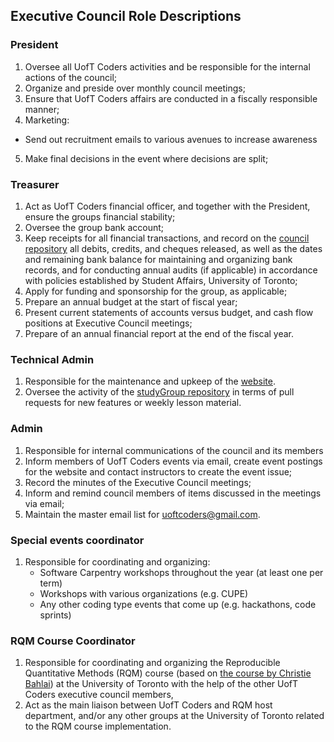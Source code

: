 ## Executive Council Role Descriptions

### President

1. Oversee all UofT Coders activities and be responsible for the internal actions of the council;
2. Organize and preside over monthly council meetings;
3. Ensure that UofT Coders affairs are conducted in a fiscally responsible manner;
4. Marketing:
  * Send out recruitment emails to various avenues to increase awareness
5. Make final decisions in the event where decisions are split;

### Treasurer

1.  Act as UofT Coders financial officer, and together with the President, ensure the groups financial stability;
2. Oversee the group bank account;
3. Keep receipts for all financial transactions, and record on the [council repository](https://github.com/UofTCoders/council/tree/master/treasurer) all debits, credits, and cheques released, as well as the dates and remaining bank balance for maintaining and organizing bank records, and for conducting annual audits (if applicable) in accordance with policies established by Student Affairs, University of Toronto;
4. Apply for funding and sponsorship for the group, as applicable;
5. Prepare an annual budget at the start of fiscal year;
6. Present current statements of accounts versus budget, and cash flow positions at Executive Council meetings;
7. Prepare of an annual financial report at the end of the fiscal year.

### Technical Admin

1. Responsible for the maintenance and upkeep of the [website](uoftcoders.github.io/studyGroup/).
2. Oversee the activity of the [studyGroup repository](https://github.com/UofTCoders/studyGroup) in terms of pull requests for new features or weekly lesson material. 

### Admin

1. Responsible for internal communications of the council and its members
2. Inform members of UofT Coders events via email, create event postings for the website and contact instructors to create the event issue; 
3. Record the minutes of the Executive Council meetings;
4. Inform and remind council members of items discussed in the meetings via email;
5. Maintain the master email list for uoftcoders@gmail.com.

### Special events coordinator

1. Responsible for coordinating and organizing:
    - Software Carpentry workshops throughout the year (at least one per term)
    - Workshops with various organizations (e.g. CUPE)
    - Any other coding type events that come up (e.g. hackathons, code sprints)
    
### RQM Course Coordinator

1. Responsible for coordinating and organizing the Reproducible Quantitative Methods (RQM) course (based on [the course by Christie Bahlai](https://cbahlai.github.io/rqm-template/)) at the University of Toronto with the help of the other UofT Coders executive council members,
2. Act as the main liaison between UofT Coders and RQM host department, and/or any other groups at the University of Toronto related to the RQM course implementation.
